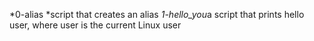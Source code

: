 *0-alias *script that creates an alias
*1-hello_you*a script that prints hello user, where user is the current Linux user